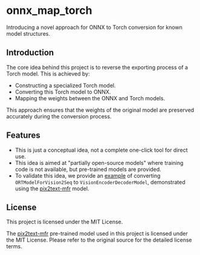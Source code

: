 # onnx_map_torch
Introducing a novel approach for ONNX to Torch conversion for known model structures.

## Introduction
The core idea behind this project is to reverse the exporting process of a Torch model. This is achieved by:

- Constructing a specialized Torch model.
- Converting this Torch model to ONNX.
- Mapping the weights between the ONNX and Torch models.

This approach ensures that the weights of the original model are preserved accurately during the conversion process.

## Features
- This is just a conceptual idea, not a complete one-click tool for direct use.
- This idea is aimed at "partially open-source models" where training code is not available, but pre-trained models are provided.
- To validate this idea, we provide an [example](./conversion.ipynb) of converting `ORTModelForVision2Seq` to `VisionEncoderDecoderModel`, demonstrated using the [pix2text-mfr](https://huggingface.co/breezedeus/pix2text-mfr/) model.


## License
This project is licensed under the MIT License.

The [pix2text-mfr](https://huggingface.co/breezedeus/pix2text-mfr/) pre-trained model used in this project is licensed under the MIT License. Please refer to the original source for the detailed license terms.
